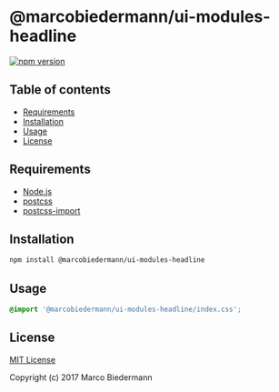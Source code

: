 # @marcobiedermann/ui-modules-headline

[![npm version](https://badge.fury.io/js/%40marcobiedermann%2Fui-modules-headline.svg)](https://badge.fury.io/js/%40marcobiedermann%2Fui-modules-headline)

## Table of contents

* [Requirements](#requirements)
* [Installation](#installation)
* [Usage](#usage)
* [License](#license)

## Requirements

* [Node.js](https://nodejs.org)
* [postcss](https://github.com/postcss/postcss)
* [postcss-import](https://github.com/postcss/postcss-import)

## Installation

```sh
npm install @marcobiedermann/ui-modules-headline
```

## Usage

```css
@import '@marcobiedermann/ui-modules-headline/index.css';
```

## License

[MIT License](../../LICENSE)

Copyright (c) 2017 Marco Biedermann
